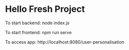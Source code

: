 # Hello Fresh Project

To start backend: node index.js

To start frontend: npm run serve

To access app: http://localhost:8080/user-personalisation
